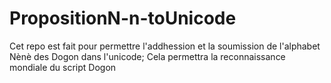 # PropositionN-n-toUnicode
Cet repo est fait pour permettre l'addhession et la soumission de l'alphabet Nènè des Dogon dans l'unicode;
Cela permettra la reconnaissance mondiale du script Dogon
